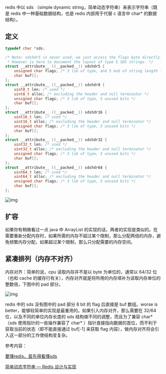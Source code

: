 redis 中以 sds （simple dynamic string，简单动态字符串）来表示字符串（既是 redis 中一种基础数据结构，也是 redis 内部用于代替 c 语言中 char* 的数据结构）。

## 定义

```c
typedef char *sds;

/* Note: sdshdr5 is never used, we just access the flags byte directly.
 * However is here to document the layout of type 5 SDS strings. */
struct __attribute__ ((__packed__)) sdshdr5 {
    unsigned char flags; /* 3 lsb of type, and 5 msb of string length */
    char buf[];
};
struct __attribute__ ((__packed__)) sdshdr8 {
    uint8_t len; /* used */
    uint8_t alloc; /* excluding the header and null terminator */
    unsigned char flags; /* 3 lsb of type, 5 unused bits */
    char buf[];
};
struct __attribute__ ((__packed__)) sdshdr16 {
    uint16_t len; /* used */
    uint16_t alloc; /* excluding the header and null terminator */
    unsigned char flags; /* 3 lsb of type, 5 unused bits */
    char buf[];
};
struct __attribute__ ((__packed__)) sdshdr32 {
    uint32_t len; /* used */
    uint32_t alloc; /* excluding the header and null terminator */
    unsigned char flags; /* 3 lsb of type, 5 unused bits */
    char buf[];
};
struct __attribute__ ((__packed__)) sdshdr64 {
    uint64_t len; /* used */
    uint64_t alloc; /* excluding the header and null terminator */
    unsigned char flags; /* 3 lsb of type, 5 unused bits */
    char buf[];
};
```

![img](https://blog.kicey.site/content/images/2022/08/image-3.png)

## 扩容

如果你有稍微看过一点 java 中 ArrayList 的实现的话，两者的实现是类似的。在需要重新分配内存时，如果所需的内存不超过某个限制，那么分配两倍的内存，避免频繁内存分配，如果超过某个限制，那么只分配需要的内存空间。

## 紧凑排列（内存不对齐）

内存对齐：简单的说，cpu 读取内存并不是以 byte 为单位的，通常以 64/32 位（也和 cache 的缓存行有关），内存对齐就是将所用的内存填补为读取内存单位的整数倍，下图中的 pad 部分。

![img](https://blog.kicey.site/content/images/2022/08/image-4.png)

redis 中的 sds 没有图中的 pad 部分 8 bit 的 flag 后直接是 buf 数组。worse is better，能够较简单的实现是最重用的。如果引入内存对齐，那么需要在 32/64 位，以及不同的单位内存长度的 sds 结构做不同的调整，而且为了兼容 char*（sds 使用指针的一些操作兼容了 char* ）指针直接指向数据的首位，而不利于获取当前的状态（即不能直接通过 buf[-1] 来获取 flag 内容），做内存对齐将会引入这一部分的工作使结构变复杂。

参考内容：

[要懂redis，首先得看懂sds](https://juejin.cn/post/6888592403301662728)

[简单动态字符串 — Redis 设计与实现](https://redisbook.readthedocs.io/en/latest/internal-datastruct/sds.html)